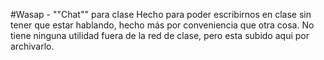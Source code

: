 #Wasap - ""Chat"" para clase
Hecho para poder escribirnos en clase sin tener que estar hablando, hecho más por conveniencia que otra cosa.
No tiene ninguna utilidad fuera de la red de clase, pero esta subido aqui por archivarlo.
